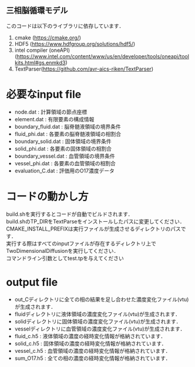 ## 三相脳循環モデル

このコードは以下のライブラリに依存しています．
1. cmake (https://cmake.org/)
2. HDF5 (https://www.hdfgroup.org/solutions/hdf5/)
3. intel compiler (oneAPI) (https://www.intel.com/content/www/us/en/developer/tools/oneapi/toolkits.html#gs.enmkd3)
4. TextParser(https://github.com/avr-aics-riken/TextParser)

# 必要なinput file
- node.dat : 計算領域の節点座標
- element.dat : 有限要素の構成情報
- boundary_fluid.dat : 脳脊髄液領域の境界条件
- fluid_phi.dat : 各要素の脳脊髄液領域の相割合
- boundary_solid.dat : 固体領域の境界条件
- solid_phi.dat : 各要素の固体領域の相割合
- boundary_vessel.dat : 血管領域の境界条件
- vessel_phi.dat : 各要素の血管領域の相割合
- evaluation_C.dat : 評価用のO17濃度データ

# コードの動かし方
build.shを実行するとコードが自動でビルドされます．\
build.shのTP_DIRをTextParseをインストールしたパスに変更してください．\
CMAKE_INSTALL_PREFIXは実行ファイルが生成させるディレクトリのパスです．\
実行する際はすべてのinputファイルが存在するディレクトリ上でTwoDimensionalDiffusionを実行してください．\
コマンドライン引数としてtest.tpを与えてください

# output file
- out_Cディレクトリに全ての相の結果を足し合わせた濃度変化ファイル(vtu)が生成されます．
- fluidディレクトリに液体領域の濃度変化ファイル(vtu)が生成されます．
- solidディレクトリに固体領域の濃度変化ファイル(vtu)が生成されます．
- vesselディレクトリに血管領域の濃度変化ファイル(vtu)が生成されます．
- fluid_c.h5 : 液体領域の濃度の経時変化情報が格納されています．
- solid_c.h5 : 固体領域の濃度の経時変化情報が格納されています．
- vessel_c.h5 : 血管領域の濃度の経時変化情報が格納されています．
- sum_O17.h5 : 全ての相の濃度の経時変化情報が格納されています．